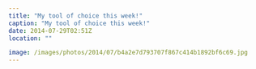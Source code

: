 ```yaml
---
title: "My tool of choice this week!"
caption: "My tool of choice this week!"
date: 2014-07-29T02:51Z
location: ""

image: /images/photos/2014/07/b4a2e7d793707f867c414b1892bf6c69.jpg
---
```


